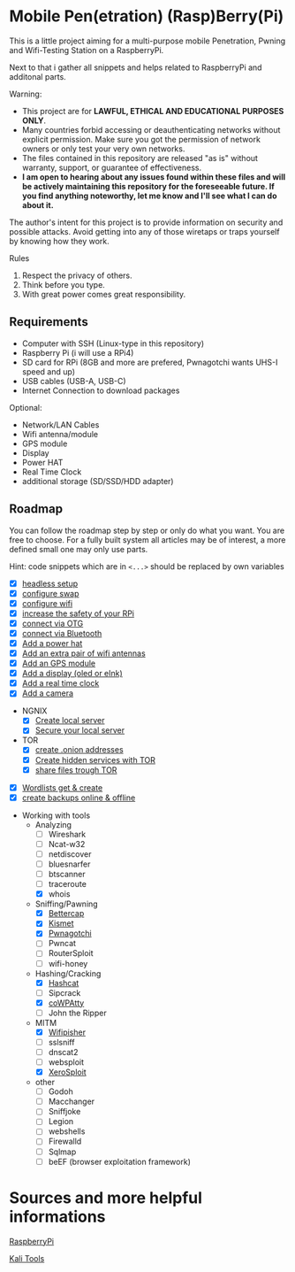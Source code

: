 # Mobile Pen(etration) (Rasp)Berry(Pi)
This is a little project aiming for a multi-purpose mobile Penetration, Pwning and Wifi-Testing Station on a RaspberryPi. 

Next to that i gather all snippets and helps related to RaspberryPi and additonal parts.

Warning: 
- This project are for **LAWFUL, ETHICAL AND EDUCATIONAL PURPOSES ONLY**.
- Many countries forbid accessing or deauthenticating networks without explicit permission. Make sure you got the permission of network owners or only test your very own networks.
- The files contained in this repository are released "as is" without warranty, support, or guarantee of effectiveness.
- **I am open to hearing about any issues found within these files and will be actively maintaining this repository for the foreseeable future. If you find anything noteworthy, let me know and I'll see what I can do about it.**

The author's intent for this project is to provide information on security and possible attacks. Avoid getting into any of those wiretaps or traps yourself by knowing how they work.

Rules
1. Respect the privacy of others.
2. Think before you type.
3. With great power comes great responsibility.

## Requirements
- Computer with SSH (Linux-type in this repository)
- Raspberry Pi (i will use a RPi4)
- SD card for RPi (8GB and more are prefered, Pwnagotchi wants UHS-I speed and up)
- USB cables (USB-A, USB-C)
- Internet Connection to download packages

Optional:
- Network/LAN Cables
- Wifi antenna/module
- GPS module
- Display
- Power HAT
- Real Time Clock
- additional storage (SD/SSD/HDD adapter)

## Roadmap
You can follow the roadmap step by step or only do what you want. You are free to choose. For a fully built system all articles may be of interest, a more defined small one may only use parts.

Hint: code snippets which are in `<...>` should be replaced by own variables

- [x] [headless setup](headless.md) 
- [x] [configure swap](swap.md)
- [x] [configure wifi](wifi.md)
- [x] [increase the safety of your RPi](secure%20raspbian.md)
- [x] [connect via OTG](OTG.md)
- [x] [connect via Bluetooth](bluetooth.md)
- [x] [Add a power hat](power%20hat.md)
- [x] [Add an extra pair of wifi antennas](wifi%20driver.md)
- [x] [Add an GPS module](gps.md)
- [x] [Add a display (oled or eInk)](display.md)
- [x] [Add a real time clock](rtc.md)
- [x] [Add a camera](camera.md)
- NGNIX 
  - [x] [Create local server](static%20server.md)
  - [x] [Secure your local server](secure%20server.md)
- TOR
  - [x] [create .onion addresses](onion%20adress.md)
  - [x] [Create hidden services with TOR](hidden%20service.md)
  - [x] [share files trough TOR](onionshare.md)
- [x] [Wordlists get & create](wordlists.md)
- [x] [create backups online & offline](backup.md)
- Working with tools
  - Analyzing
    - [ ] Wireshark
    - [ ] Ncat-w32
    - [ ] netdiscover
    - [ ] bluesnarfer
    - [ ] btscanner
    - [ ] traceroute
    - [x] whois
  - Sniffing/Pawning
    - [x] [Bettercap](tools/bettercap.md)
    - [x] [Kismet](tools/kismet.md)
    - [x] [Pwnagotchi](tools/pwnagotchi.md) 
    - [ ] Pwncat
    - [ ] RouterSploit
    - [ ] wifi-honey
  - Hashing/Cracking
    - [x] [Hashcat](tools/hashcat.md)
    - [ ] Sipcrack
    - [x] [coWPAtty](tools/cowpatty.md)
    - [ ] John the Ripper
  - MITM
    - [x] [Wifipisher](tools/wifipisher.md)
    - [ ] sslsniff
    - [ ] dnscat2
    - [ ] websploit
    - [x] [XeroSploit](tools/xerosploit.md)
  - other
    - [ ] Godoh
    - [ ] Macchanger
    - [ ] Sniffjoke
    - [ ] Legion
    - [ ] webshells
    - [ ] Firewalld
    - [ ] Sqlmap
    - [ ] beEF (browser exploitation framework)

# Sources and more helpful informations
[RaspberryPi](https://www.raspberrypi.com/)

[Kali Tools](https://kali.org/tools)